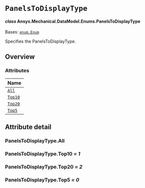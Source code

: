 # `PanelsToDisplayType`

<a id="ansys.mechanical.stubs.v241.Ansys.Mechanical.DataModel.Enums.PanelsToDisplayType"></a>

#### *class* Ansys.Mechanical.DataModel.Enums.PanelsToDisplayType

Bases: [`enum.Enum`](https://docs.python.org/3/library/enum.html#enum.Enum)

Specifies the PanelsToDisplayType.

<!-- !! processed by numpydoc !! -->

<a id="overview"></a>

## Overview

### Attributes

| Name |
| --------------------------------------- |
| [`All`](#PanelsToDisplayType.All) |
| [`Top10`](#PanelsToDisplayType.Top10) |
| [`Top20`](#PanelsToDisplayType.Top20) |
| [`Top5`](#PanelsToDisplayType.Top5) |

<a id="attribute-detail"></a>

## Attribute detail

<a id="PanelsToDisplayType.All"></a>

### PanelsToDisplayType.All

<a id="PanelsToDisplayType.Top10"></a>

### PanelsToDisplayType.Top10 *= 1*

<a id="PanelsToDisplayType.Top20"></a>

### PanelsToDisplayType.Top20 *= 2*

<a id="PanelsToDisplayType.Top5"></a>

### PanelsToDisplayType.Top5 *= 0*


